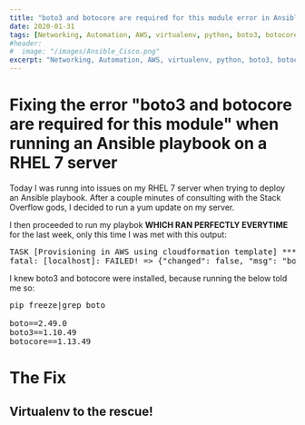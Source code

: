 ```yaml
---
title: "boto3 and botocore are required for this module error in Ansible on RHEL 7.6"
date: 2020-01-31
tags: [Networking, Automation, AWS, virtualenv, python, boto3, botocore, Ansible, Information Technology, RHEL 7]
#header:
#  image: "/images/Ansible_Cisco.png"
excerpt: "Networking, Automation, AWS, virtualenv, python, boto3, botocore, Ansible, Information Technology, RHEL 7"
---
```

# Fixing the error "boto3 and botocore are required for this module" when running an Ansible playbook on a RHEL 7 server

Today I was runng into issues on my RHEL 7 server when trying to deploy an Ansible playbook. After a couple minutes of consulting with the Stack Overflow gods, I decided to run a yum update on my server.

I then proceeded to run my playbok <b>WHICH RAN PERFECTLY EVERYTIME</b> for the last week, only this time I was met with this output:

<pre>
TASK [Provisioning in AWS using cloudformation template] *********************************
fatal: [localhost]: FAILED! => {"changed": false, "msg": "boto3 and botocore are required for this module"}
</pre>

I knew boto3 and botocore were installed, because running the below told me so:
<pre>
pip freeze|grep boto

boto==2.49.0
boto3==1.10.49
botocore==1.13.49
</pre>

# The Fix

## Virtualenv to the rescue!